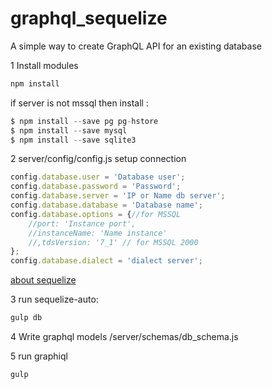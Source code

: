 # graphql_sequelize
A simple way to create GraphQL API for an existing database

1 Install modules

```javascript
npm install
```

if server is not mssql then install :
```javascript
$ npm install --save pg pg-hstore
$ npm install --save mysql
$ npm install --save sqlite3
```

2 server/config/config.js setup connection

```javascript
config.database.user = 'Database user';
config.database.password = 'Password';
config.database.server = 'IP or Name db server';
config.database.database = 'Database name';
config.database.options = {//for MSSQL 
	//port: 'Instance port', 
	//instanceName: 'Name instance'
	//,tdsVersion: '7_1' // for MSSQL 2000
};
config.database.dialect = 'dialect server';
```
<a href="http://docs.sequelizejs.com/en/latest/docs/getting-started/"> about sequelize </a>

3 run sequelize-auto:

```javascript
gulp db
```

4 Write graphql models /server/schemas/db_schema.js

5 run graphiql

```javascript
gulp
```

